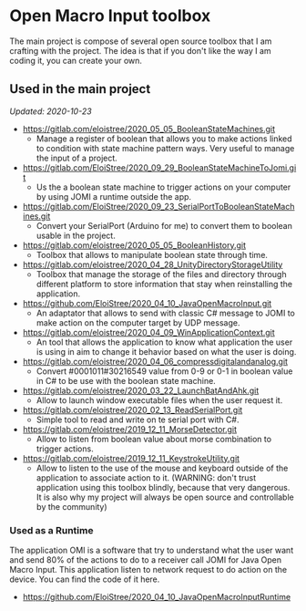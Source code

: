 # Open Macro Input toolbox
The main project is compose of several open source toolbox that I am crafting with the project.
The idea is that if you don't like the way I am coding it, you can create your own.

## Used in the main project
_Updated: 2020-10-23_

- https://gitlab.com/eloistree/2020_05_05_BooleanStateMachines.git
  - Manage a register of boolean that allows you to make actions linked to condition with state machine pattern ways. Very useful to manage the input of a project.
- https://gitlab.com/EloiStree/2020_09_29_BooleanStateMachineToJomi.git
  - Us the a boolean state machine to trigger actions on your computer by using JOMI a runtime outside the app.
- https://gitlab.com/EloiStree/2020_09_23_SerialPortToBooleanStateMachines.git
  - Convert your SerialPort (Arduino for me) to convert them to boolean usable in the project.
- https://gitlab.com/eloistree/2020_05_05_BooleanHistory.git
  - Toolbox that allows to manipulate boolean state through time. 
- https://gitlab.com/eloistree/2020_04_28_UnityDirectoryStorageUtility
  - Toolbox that manage the storage of the files and directory through different platform to store information that stay when reinstalling the application.
- https://github.com/EloiStree/2020_04_10_JavaOpenMacroInput.git
  - An adaptator that allows to send with classic C# message to JOMI to make action on the computer target by UDP message.
- https://gitlab.com/eloistree/2020_04_09_WinApplicationContext.git
  - An tool that allows the application to know what application the user is using in aim to change it behavior based on what the user is doing.
- https://gitlab.com/eloistree/2020_04_06_compressdigitalandanalog.git
  - Convert #0001011#30216549 value from 0-9 or 0-1 in boolean value in C# to be use with the boolean state machine.
- https://gitlab.com/eloistree/2020_03_22_LaunchBatAndAhk.git
  - Allow to launch window executable files when the user request it. 
- https://gitlab.com/eloistree/2020_02_13_ReadSerialPort.git
  - Simple tool to read and write on te serial port with C#.
- https://gitlab.com/eloistree/2019_12_11_MorseDetector.git
  - Allow to listen from boolean value about morse combination to trigger actions.
- https://gitlab.com/eloistree/2019_12_11_KeystrokeUtility.git
  - Allow to listen to the use of the mouse and keyboard outside of the application to associate action to it. (WARNING: don't trust application using this toolbox blindly, because that very dangerous. It is also why my project will always be open source and controllable by the community)

### Used as a Runtime
The application OMI is a software that try to understand what the user want and send 80% of the actions to do to a receiver call JOMI for Java Open Macro Input.
This application listen to network request to do action on the device. 
You can find the code of it here.
- https://github.com/EloiStree/2020_04_10_JavaOpenMacroInputRuntime